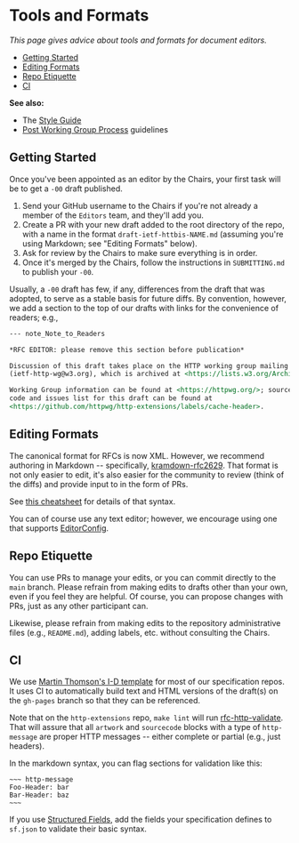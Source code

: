 
# Tools and Formats

_This page gives advice about tools and formats for document editors._

<!-- START doctoc generated TOC please keep comment here to allow auto update -->
<!-- DON'T EDIT THIS SECTION, INSTEAD RE-RUN doctoc TO UPDATE -->

- [Getting Started](#getting-started)
- [Editing Formats](#editing-formats)
- [Repo Etiquette](#repo-etiquette)
- [CI](#ci)

<!-- END doctoc generated TOC please keep comment here to allow auto update -->
  
**See also:**

* The [Style Guide](Style-Guide)
* [Post Working Group Process](https://github.com/httpwg/wiki/wiki/Editors:--Post-Working-Group-Process) guidelines

## Getting Started

Once you've been appointed as an editor by the Chairs, your first task will be to get a `-00` draft published. 

1. Send your GitHub username to the Chairs if you're not already a member of the `Editors` team, and they'll add you.
2. Create a PR with your new draft added to the root directory of the repo, with a name in the format `draft-ietf-httbis-NAME.md` (assuming you're using Markdown; see "Editing Formats" below).
3. Ask for review by the Chairs to make sure everything is in order.
4. Once it's merged by the Chairs, follow the instructions in `SUBMITTING.md` to publish your `-00`.

Usually, a `-00` draft has few, if any, differences from the draft that was adopted, to serve as a stable basis for future diffs. By convention, however, we add a section to the top of our drafts with links for the convenience of readers; e.g.,

~~~ markdown
--- note_Note_to_Readers

*RFC EDITOR: please remove this section before publication*

Discussion of this draft takes place on the HTTP working group mailing list
(ietf-http-wg@w3.org), which is archived at <https://lists.w3.org/Archives/Public/ietf-http-wg/>.

Working Group information can be found at <https://httpwg.org/>; source
code and issues list for this draft can be found at
<https://github.com/httpwg/http-extensions/labels/cache-header>.
~~~

## Editing Formats

The canonical format for RFCs is now XML. However, we recommend authoring in Markdown -- specifically, [kramdown-rfc2629](https://github.com/cabo/kramdown-rfc2629). That format is not only easier to edit, it's also easier for the community to review (think of the diffs) and provide input to in the form of PRs.

See [this cheatsheet](https://github.com/cabo/kramdown-rfc2629/wiki/Syntax) for details of that syntax.

You can of course use any text editor; however, we encourage using one that supports [EditorConfig](https://editorconfig.org).

## Repo Etiquette

You can use PRs to manage your edits, or you can commit directly to the `main` branch. Please refrain from making edits to drafts other than your own, even if you feel they are helpful. Of course, you can propose changes with PRs, just as any other participant can.

Likewise, please refrain from making edits to the repository administrative files (e.g., `README.md`), adding labels, etc. without consulting the Chairs.

## CI

We use [Martin Thomson's I-D template](https://github.com/martinthomson/i-d-template) for most of our specification repos. It uses CI to automatically build text and HTML versions of the draft(s) on the `gh-pages` branch so that they can be referenced. 

Note that on the `http-extensions` repo, `make lint` will run [rfc-http-validate](https://github.com/mnot/rfc-http-validate). That will assure that all `artwork` and `sourcecode` blocks with a type of `http-message` are proper HTTP messages -- either complete or partial (e.g., just headers).

In the markdown syntax, you can flag sections for validation like this:

    ~~~ http-message
    Foo-Header: bar
    Bar-Header: baz
    ~~~

If you use [Structured Fields](https://httpwg.org/specs/rfc8941.html), add the fields your specification defines to `sf.json` to validate their basic syntax.

